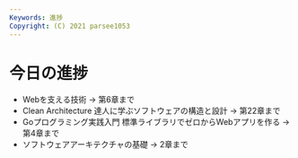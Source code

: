 ```yaml
---
Keywords: 進捗
Copyright: (C) 2021 parsee1053
---
```


# 今日の進捗
* Webを支える技術 → 第6章まで
* Clean Architecture 達人に学ぶソフトウェアの構造と設計 → 第22章まで
* Goプログラミング実践入門 標準ライブラリでゼロからWebアプリを作る → 第4章まで
* ソフトウェアアーキテクチャの基礎 → 2章まで
